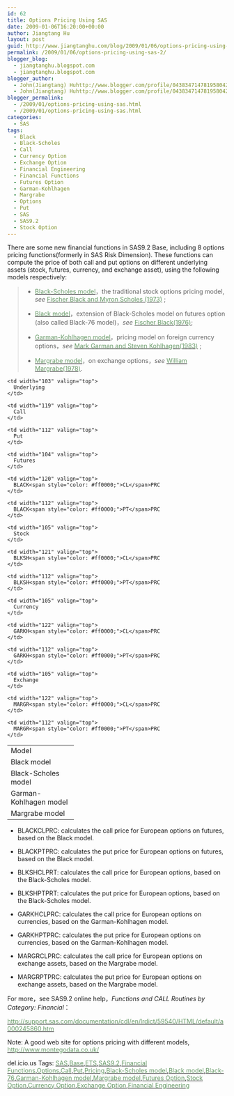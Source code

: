 ```yaml
---
id: 62
title: Options Pricing Using SAS
date: 2009-01-06T16:20:00+00:00
author: Jiangtang Hu
layout: post
guid: http://www.jiangtanghu.com/blog/2009/01/06/options-pricing-using-sas-2/
permalink: /2009/01/06/options-pricing-using-sas-2/
blogger_blog:
  - jiangtanghu.blogspot.com
  - jiangtanghu.blogspot.com
blogger_author:
  - John(Jiangtang) Huhttp://www.blogger.com/profile/04383471478195804254JiangtangHu@gmail.com
  - John(Jiangtang) Huhttp://www.blogger.com/profile/04383471478195804254JiangtangHu@gmail.com
blogger_permalink:
  - /2009/01/options-pricing-using-sas.html
  - /2009/01/options-pricing-using-sas.html
categories:
  - SAS
tags:
  - Black
  - Black-Scholes
  - Call
  - Currency Option
  - Exchange Option
  - Financial Engineering
  - Financial Functions
  - Futures Option
  - Garman-Kohlhagen
  - Margrabe
  - Options
  - Put
  - SAS
  - SAS9.2
  - Stock Option
---
```

There are some new financial functions in SAS9.2 Base, including 8 options pricing functions(formerly in SAS Risk Dimension). These functions can compute the price of both call and put options on different underlying assets (stock, futures, currency, and exchange asset), using the following models respectively:

>   * <a href="http://en.wikipedia.org/wiki/Black-Scholes" target="_blank"><span style="color: #669966;">Black-Scholes model</span></a>，the traditional stock options pricing model, _see_ <a href="http://riem.swufe.edu.cn/new/techupload/course/200742423245359181.pdf" target="_blank"><span style="color: #669966;">Fischer Black and Myron Scholes (1973)</span></a> ;
> 
>   * <a href="http://en.wikipedia.org/wiki/Black_model" target="_blank"><span style="color: #669966;">Black model</span></a>，extension of Black-Scholes model on futures option (also called Black-76 model)，_see_ <a href="http://math.ucalgary.ca/%7Eware/jc/black76_slides.pdf" target="_blank"><span style="color: #669966;">Fischer Black(1976)</span></a>;
> 
>   * <a href="http://www.riskglossary.com/link/garman_kohlhagen_1983.htm" target="_blank"><span style="color: #669966;">Garman-Kohlhagen model</span></a>，pricing model on foreign currency options，_see_ <a href="http://ideas.repec.org/a/eee/jimfin/v2y1983i3p231-237.html" target="_blank"><span style="color: #669966;">Mark Garman and Steven Kohlhagen(1983)</span></a> ;
> 
>   * <a href="http://www.sitmo.com/eq/671" target="_blank"><span style="color: #669966;">Margrabe model</span></a>，on exchange options，_see_ <a href="http://www.er.ethz.ch/teaching/Margrabe_Option.pdf" target="_blank"><span style="color: #669966;">William Margrabe(1978)</span></a>.

<table border="0" cellspacing="0" cellpadding="2" width="473">
  <tr>
    <td width="137" valign="top">
      Model
    </td>
    
    <td width="103" valign="top">
      Underlying
    </td>
    
    <td width="119" valign="top">
      Call
    </td>
    
    <td width="112" valign="top">
      Put
    </td>
  </tr>
  
  <tr>
    <td width="134" valign="top">
      Black model
    </td>
    
    <td width="104" valign="top">
      Futures
    </td>
    
    <td width="120" valign="top">
      BLACK<span style="color: #ff0000;">CL</span>PRC
    </td>
    
    <td width="112" valign="top">
      BLACK<span style="color: #ff0000;">PT</span>PRC
    </td>
  </tr>
  
  <tr>
    <td width="133" valign="top">
      Black-Scholes model
    </td>
    
    <td width="105" valign="top">
      Stock
    </td>
    
    <td width="121" valign="top">
      BLKSH<span style="color: #ff0000;">CL</span>PRC
    </td>
    
    <td width="112" valign="top">
      BLKSH<span style="color: #ff0000;">PT</span>PRC
    </td>
  </tr>
  
  <tr>
    <td width="132" valign="top">
      Garman-Kohlhagen model
    </td>
    
    <td width="105" valign="top">
      Currency
    </td>
    
    <td width="122" valign="top">
      GARKH<span style="color: #ff0000;">CL</span>PRC
    </td>
    
    <td width="112" valign="top">
      GARKH<span style="color: #ff0000;">PT</span>PRC
    </td>
  </tr>
  
  <tr>
    <td width="133" valign="top">
      Margrabe model
    </td>
    
    <td width="105" valign="top">
      Exchange
    </td>
    
    <td width="122" valign="top">
      MARGR<span style="color: #ff0000;">CL</span>PRC
    </td>
    
    <td width="112" valign="top">
      MARGR<span style="color: #ff0000;">PT</span>PRC
    </td>
  </tr>
</table>

  * BLACKCLPRC: calculates the call price for European options on futures, based on the Black model.

  * BLACKPTPRC: calculates the put price for European options on futures, based on the Black model.

  * BLKSHCLPRT: calculates the call price for European options, based on the Black-Scholes model.

  * BLKSHPTPRT: calculates the put price for European options, based on the Black-Scholes model.

  * GARKHCLPRC: calculates the call price for European options on currencies, based on the Garman-Kohlhagen model.

  * GARKHPTPRC: calculates the put price for European options on currencies, based on the Garman-Kohlhagen model.

  * MARGRCLPRC: calculates the call price for European options on exchange assets, based on the Margrabe model.

  * MARGRPTPRC: calculates the put price for European options on exchange assets, based on the Margrabe model.

For more，see SAS9.2 online help，_Functions and CALL Routines by Category: Financial_：
  
[<span style="color: #669966;">http://support.sas.com/documentation/cdl/en/lrdict/59540/HTML/default/a000245860.htm</span>](http://support.sas.com/documentation/cdl/en/lrdict/59540/HTML/default/a000245860.htm)

Note: A good web site for options pricing with different models, [<span style="color: #669966;">http://www.montegodata.co.uk/</span>](http://www.montegodata.co.uk/ "http://www.montegodata.co.uk/")

 <span style="color: #669966;"></span>

<div id="scid:0767317B-992E-4b12-91E0-4F059A8CECA8:a25c1b69-c356-4773-9162-c96f6558b8e8" class="wlWriterEditableSmartContent" style="margin: 0px; padding: 0px; display: inline;">
  del.icio.us Tags: <a rel="tag" href="http://del.icio.us/popular/SAS"><span style="color: #669966;">SAS</span></a>,<a rel="tag" href="http://del.icio.us/popular/Base"><span style="color: #669966;">Base</span></a>,<a rel="tag" href="http://del.icio.us/popular/ETS"><span style="color: #669966;">ETS</span></a>,<a rel="tag" href="http://del.icio.us/popular/SAS9.2"><span style="color: #669966;">SAS9.2</span></a>,<a rel="tag" href="http://del.icio.us/popular/Financial%20Functions"><span style="color: #669966;">Financial Functions</span></a>,<a rel="tag" href="http://del.icio.us/popular/Options"><span style="color: #669966;">Options</span></a>,<a rel="tag" href="http://del.icio.us/popular/Call"><span style="color: #669966;">Call</span></a>,<a rel="tag" href="http://del.icio.us/popular/Put"><span style="color: #669966;">Put</span></a>,<a rel="tag" href="http://del.icio.us/popular/Pricing"><span style="color: #669966;">Pricing</span></a>,<a rel="tag" href="http://del.icio.us/popular/Black-Scholes%20model"><span style="color: #669966;">Black-Scholes model</span></a>,<a rel="tag" href="http://del.icio.us/popular/Black%20model"><span style="color: #669966;">Black model</span></a>,<a rel="tag" href="http://del.icio.us/popular/Black-76"><span style="color: #669966;">Black-76</span></a>,<a rel="tag" href="http://del.icio.us/popular/Garman-Kohlhagen%20model"><span style="color: #669966;">Garman-Kohlhagen model</span></a>,<a rel="tag" href="http://del.icio.us/popular/Margrabe%20model"><span style="color: #669966;">Margrabe model</span></a>,<a rel="tag" href="http://del.icio.us/popular/Futures%20Option"><span style="color: #669966;">Futures Option</span></a>,<a rel="tag" href="http://del.icio.us/popular/Stock%20Option"><span style="color: #669966;">Stock Option</span></a>,<a rel="tag" href="http://del.icio.us/popular/Currency%20Option"><span style="color: #669966;">Currency Option</span></a>,<a rel="tag" href="http://del.icio.us/popular/Exchange%20Option"><span style="color: #669966;">Exchange Option</span></a>,<a rel="tag" href="http://del.icio.us/popular/Financial%20Engineering"><span style="color: #669966;">Financial Engineering</span></a>
</div>

 <span style="font-family: Arial; font-size: 85%;"></span>